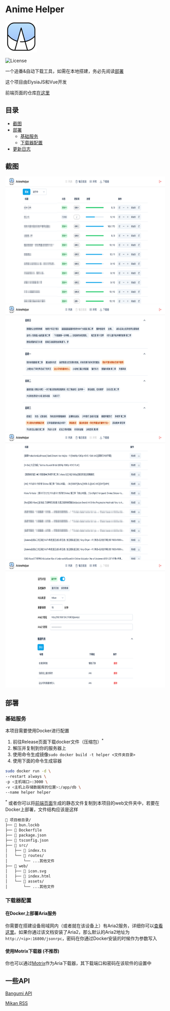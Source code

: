 # Anime Helper

<img src="assets/icon.svg" width=100></img>

![License](https://img.shields.io/badge/License-MIT-dark_green)

一个追番&自动下载工具，如需在本地搭建，务必先阅读[部署](#部署)

这个项目由ElysiaJS和Vue开发

前端页面的仓库[在这里](https://github.com/Zhoucheng133/Anime-Helper-UI)

## 目录
- [截图](#截图)
- [部署](#部署)
  - [基础服务](#基础服务)
  - [下载器配置](#下载器配置)
- [更新日志](#更新日志)

## 截图

<img src="./assets/截图1.png" height="400" />
<img src="./assets/截图2.png" height="400" />
<img src="./assets/截图3.png" height="400" />
<img src="./assets/截图4.png" height="400" />

## 部署

### 基础服务

本项目需要使用Docker进行配置

1. 前往Release页面下载docker文件（压缩包）<sup>*</sup>
2. 解压并复制到你的服务器上
3. 使用命令生成镜像`sudo docker build -t helper <文件夹目录>`
4. 使用下面的命令生成容器

```bash
sudo docker run -d \
--restart always \
-p <主机端口>:3000 \
-v <主机上存储数据库的位置>:/app/db \
--name helper helper
```

<sup>*</sup> 或者你可以将[前端页面](https://github.com/Zhoucheng133/Anime-Helper-UI)生成的静态文件复制到本项目的web文件夹中，若要在Docker上部署，文件结构应该是这样
```
📁 项目根目录/
├── 📄 bun.lockb
├── 📄 Dockerfile
├── 📄 package.json
├── 📄 tsconfig.json
├── 📁 src/
│   ├── 📄 index.ts
│   └── 📁 routes/
│       └── ...其他文件
├── 📁 web/
│   ├── 📄 icon.svg
│   ├── 📄 index.html
│   └── 📁 assets/
│       └── ...其他文件
```

### 下载器配置

#### 在Docker上部署Aria服务

你需要在搭建设备局域网内（或者就在该设备上）有Aria2服务，详细你可以[查看这里](https://github.com/P3TERX/Aria2-Pro-Docker)。如果你通过该文档安装了Aria2，那么默认的Aria2地址为`http://<ip>:16800/jsonrpc`，密码在你通过Docker安装的时候作为参数写入

#### 使用Motrix下载器 (不推荐)
你也可以通过[Motrix](https://motrix.app/zh-CN)作为Aria下载器，其下载端口和密码在该软件的设置中

## 一些API

[Bangumi API](https://bangumi.github.io/api/)

[Mikan RSS](https://mikanime.tv/RSS/Classic)